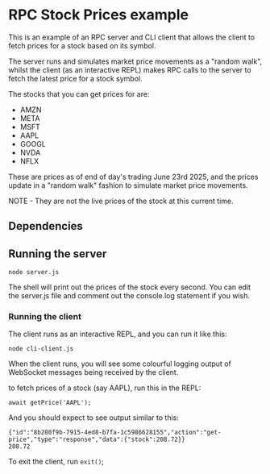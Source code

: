 # RPC Stock Prices example

This is an example of an RPC server and CLI client that allows the client to 
fetch prices for a stock based on its symbol. 

The server runs and simulates market price movements as a "random walk", whilst 
the client (as an interactive REPL) makes RPC calls to the server to fetch the
latest price for a stock symbol.

The stocks that you can get prices for are:

- AMZN
- META
- MSFT
- AAPL
- GOOGL
- NVDA
- NFLX

These are prices as of end of day's trading June 23rd 2025, and the prices 
update in a "random walk" fashion to simulate market price movements. 

NOTE - They are not the live prices of the stock at this current time.

## Dependencies

## Running the server

```shell
node server.js
```

The shell will print out the prices of the stock every second. You can edit 
the server.js file and comment out the console.log statement if you wish.

### Running the client

The client runs as an interactive REPL, and you can run it like this:

```shell
node cli-client.js
```

When the client runs, you will see some colourful logging output of 
WebSocket messages being received by the client.

to fetch prices of a stock (say AAPL), run this in the REPL:

```shell
await getPrice('AAPL');
```

And you should expect to see output similar to this:

```
{"id":"8b280f9b-7915-4ed8-b7fa-1c5986628155","action":"get-price","type":"response","data":{"stock":208.72}}
208.72
```

To exit the client, run `exit()`;